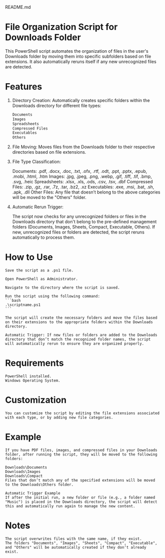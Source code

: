 README.md

# File Organization Script for Downloads Folder

This PowerShell script automates the organization of files in the user's Downloads folder by moving them into specific subfolders based on file extensions. It also automatically reruns itself if any new unrecognized files are detected.

# Features
1. Directory Creation: 
    Automatically creates specific folders within the Downloads directory for different file types:

    ```bash
    Documents
    Images
    Spreadsheets
    Compressed Files
    Executables
    Others
    ```

2. File Moving: Moves files from the Downloads folder to their respective directories based on file extensions.

3. File Type Classification:

    Documents: .pdf, .docx, .doc, .txt, .ofx, .rtf, .odt, .ppt, .pptx, .epub, .mobi, .html, .htm
    Images: .jpg, .jpeg, .png, .webp, .gif, .tiff, .tif, .bmp, .svg, .heic
    Spreadsheets: .xlsx, .xls, .ods, .csv, .tsv, .dbf
    Compressed Files: .zip, .gz, .rar, .7z, .tar, .bz2, .xz
    Executables: .exe, .msi, .bat, .sh, .apk, .dll
    Other Files: Any file that doesn’t belong to the above categories will be moved to the "Others" folder.

4. Automatic Rerun Trigger:

    The script now checks for any unrecognized folders or files in the Downloads directory that don't belong to the pre-defined management folders (Documents, Images, Sheets, Compact, Executable, Others).
    If new, unrecognized files or folders are detected, the script reruns automatically to process them.

# How to Use

    Save the script as a .ps1 file.

    Open PowerShell as Administrator.

    Navigate to the directory where the script is saved.

    Run the script using the following command:
    ```bash
    .\scriptname.ps1
    ```

    The script will create the necessary folders and move the files based on their extensions to the appropriate folders within the Downloads directory.

    Automatic Trigger: If new files or folders are added to the Downloads directory that don’t match the recognized folder names, the script will automatically rerun to ensure they are organized properly.

# Requirements
    PowerShell installed.
    Windows Operating System.

# Customization
    You can customize the script by editing the file extensions associated with each type, or by adding new file categories.

# Example
    If you have PDF files, images, and compressed files in your Downloads folder, after running the script, they will be moved to the following folders:

    Downloads\Documents
    Downloads\Images
    Downloads\Compact
    Files that don’t match any of the specified extensions will be moved to the Downloads\Others folder.

    Automatic Trigger Example
    If after the initial run, a new folder or file (e.g., a folder named "Music") is placed in the Downloads directory, the script will detect this and automatically run again to manage the new content.

# Notes
    The script overwrites files with the same name, if they exist.
    The folders "Documents", "Images", "Sheets", "Compact", "Executable", and "Others" will be automatically created if they don’t already exist.
